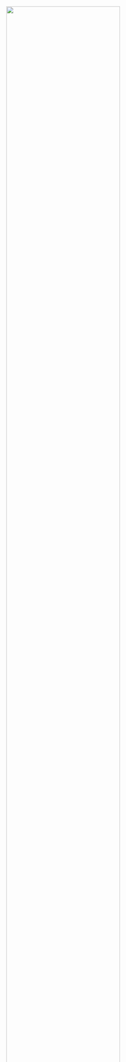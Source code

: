 
<div class="float-end" style="width: 300px">
  <div class="overlay-container">
    <div class="overlay-box" style="left: 0%; top: 54%; height: 30%; width: 100%"></div>
    <img src="~/pages/basics/stack/assets/show-interact-edit.png" width="100%">
  </div>
  <div class="overlay-description">
    You are here. Learn about the [stack](xref:Basics.Index).
  </div>
</div>
